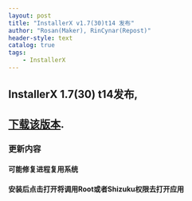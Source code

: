 ```yaml
---
layout: post
title: "InstallerX v1.7(30)t14 发布"
author: "Rosan(Maker), RinCynar(Repost)"
header-style: text
catalog: true
tags:
    - InstallerX
---
```


## InstallerX 1.7(30) t14发布,
## [下载该版本](/file/InstallerX_1.7(30)-t14.apk).

### 更新内容

#### 可能修复进程复用系统

#### 安装后点击打开将调用Root或者Shizuku权限去打开应用
